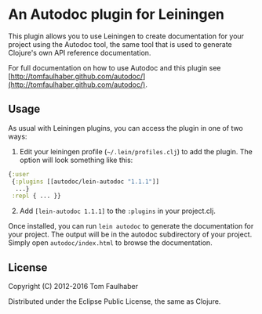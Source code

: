 # An Autodoc plugin for Leiningen

This plugin allows you to use Leiningen to create documentation for
your project using the Autodoc tool,
the same tool that is used to generate Clojure's own API reference documentation.

For full documentation on how to use Autodoc and this plugin
see [http://tomfaulhaber.github.com/autodoc/](http://tomfaulhaber.github.com/autodoc/).


## Usage
As usual with Leiningen plugins, you can access the plugin in one of two ways:

1. Edit your leiningen profile (`~/.lein/profiles.clj`) to add the plugin. The option will look something like this:

```clj
{:user
 {:plugins [[autodoc/lein-autodoc "1.1.1"]]
  ...}
 :repl { ... }}
```

2. Add `[lein-autodoc 1.1.1]` to the `:plugins` in your project.clj.

Once installed, you can run `lein autodoc` to generate the documentation for your project. The output will be in the autodoc subdirectory of your project. Simply open `autodoc/index.html` to browse the documentation.

## License

Copyright (C) 2012-2016 Tom Faulhaber

Distributed under the Eclipse Public License, the same as Clojure.
